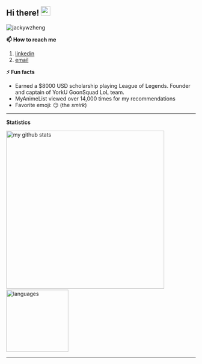 <!--
banner made with canva
-->

<!--header2, the image below is an animated waving hand emoji-->
<h2>Hi there! <img src="https://media.giphy.com/media/hvRJCLFzcasrR4ia7z/giphy.gif" width="25px"></h2>

<!--badges-->
<img src="https://komarev.com/ghpvc/?username=jackywzheng" alt="jackywzheng" />


<strong>📫 How to reach me </strong>
   
   1. [linkedin](https://www.linkedin.com/in/jackywzheng/) 
   2. [email](mailto:jackywzheng@gmail.com) 
   



<strong>⚡ Fun facts</strong>
   
   - Earned a $8000 USD scholarship playing League of Legends. Founder and captain of YorkU GoonSquad LoL team.
   - MyAnimeList viewed over 14,000 times for my recommendations
   - Favorite emoji: :smirk: (the *smirk*)



<hr>

<strong>Statistics</strong>
<br>

<!-- GitHub stats -->
<p align="left">
<img src="https://github-readme-stats.jackywzheng.vercel.app/api?username=jackywzheng&show_icons=true&theme=buefy" alt="my github stats" width="420"/>&nbsp;<img src="https://github-readme-stats.jackywzheng.vercel.app/api/top-langs/?username=jackywzheng&layout=compact&theme=buefy" alt="languages" height="165">
</p>


<!--Waka readme workflow https://github.com/anmol098/waka-readme-stats/-->

<!--START_SECTION:waka-->




<!--END_SECTION:waka-->


---


<!--Shoutout to those who work on GitHub profile and make it look FABULOUS -->
